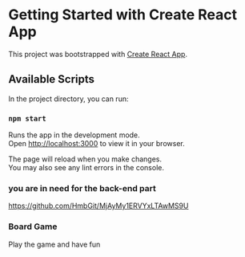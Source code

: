 # Getting Started with Create React App

This project was bootstrapped with [Create React App](https://github.com/facebook/create-react-app).

## Available Scripts

In the project directory, you can run:

### `npm start`

Runs the app in the development mode.\
Open [http://localhost:3000](http://localhost:3000) to view it in your browser.

The page will reload when you make changes.\
You may also see any lint errors in the console.

### you are in need for the back-end part

https://github.com/HmbGit/MjAyMy1ERVYxLTAwMS9U


### Board Game

Play the game and have fun


